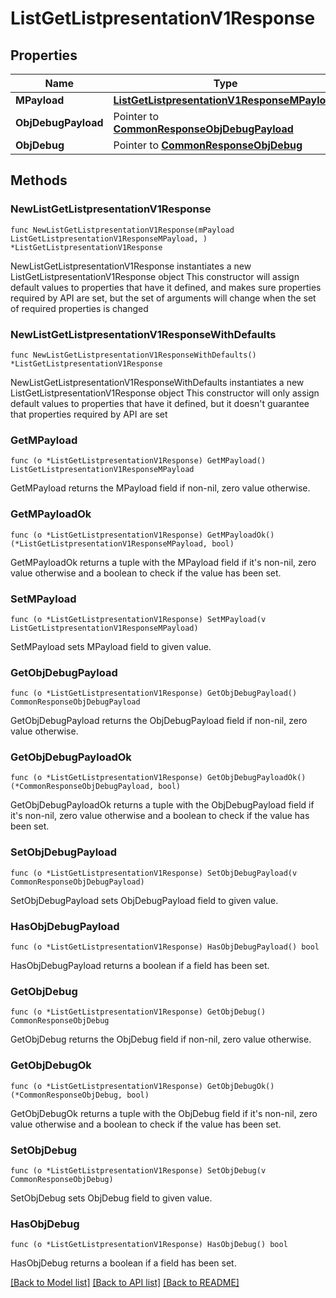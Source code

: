 # ListGetListpresentationV1Response

## Properties

Name | Type | Description | Notes
------------ | ------------- | ------------- | -------------
**MPayload** | [**ListGetListpresentationV1ResponseMPayload**](ListGetListpresentationV1ResponseMPayload.md) |  | 
**ObjDebugPayload** | Pointer to [**CommonResponseObjDebugPayload**](CommonResponseObjDebugPayload.md) |  | [optional] 
**ObjDebug** | Pointer to [**CommonResponseObjDebug**](CommonResponseObjDebug.md) |  | [optional] 

## Methods

### NewListGetListpresentationV1Response

`func NewListGetListpresentationV1Response(mPayload ListGetListpresentationV1ResponseMPayload, ) *ListGetListpresentationV1Response`

NewListGetListpresentationV1Response instantiates a new ListGetListpresentationV1Response object
This constructor will assign default values to properties that have it defined,
and makes sure properties required by API are set, but the set of arguments
will change when the set of required properties is changed

### NewListGetListpresentationV1ResponseWithDefaults

`func NewListGetListpresentationV1ResponseWithDefaults() *ListGetListpresentationV1Response`

NewListGetListpresentationV1ResponseWithDefaults instantiates a new ListGetListpresentationV1Response object
This constructor will only assign default values to properties that have it defined,
but it doesn't guarantee that properties required by API are set

### GetMPayload

`func (o *ListGetListpresentationV1Response) GetMPayload() ListGetListpresentationV1ResponseMPayload`

GetMPayload returns the MPayload field if non-nil, zero value otherwise.

### GetMPayloadOk

`func (o *ListGetListpresentationV1Response) GetMPayloadOk() (*ListGetListpresentationV1ResponseMPayload, bool)`

GetMPayloadOk returns a tuple with the MPayload field if it's non-nil, zero value otherwise
and a boolean to check if the value has been set.

### SetMPayload

`func (o *ListGetListpresentationV1Response) SetMPayload(v ListGetListpresentationV1ResponseMPayload)`

SetMPayload sets MPayload field to given value.


### GetObjDebugPayload

`func (o *ListGetListpresentationV1Response) GetObjDebugPayload() CommonResponseObjDebugPayload`

GetObjDebugPayload returns the ObjDebugPayload field if non-nil, zero value otherwise.

### GetObjDebugPayloadOk

`func (o *ListGetListpresentationV1Response) GetObjDebugPayloadOk() (*CommonResponseObjDebugPayload, bool)`

GetObjDebugPayloadOk returns a tuple with the ObjDebugPayload field if it's non-nil, zero value otherwise
and a boolean to check if the value has been set.

### SetObjDebugPayload

`func (o *ListGetListpresentationV1Response) SetObjDebugPayload(v CommonResponseObjDebugPayload)`

SetObjDebugPayload sets ObjDebugPayload field to given value.

### HasObjDebugPayload

`func (o *ListGetListpresentationV1Response) HasObjDebugPayload() bool`

HasObjDebugPayload returns a boolean if a field has been set.

### GetObjDebug

`func (o *ListGetListpresentationV1Response) GetObjDebug() CommonResponseObjDebug`

GetObjDebug returns the ObjDebug field if non-nil, zero value otherwise.

### GetObjDebugOk

`func (o *ListGetListpresentationV1Response) GetObjDebugOk() (*CommonResponseObjDebug, bool)`

GetObjDebugOk returns a tuple with the ObjDebug field if it's non-nil, zero value otherwise
and a boolean to check if the value has been set.

### SetObjDebug

`func (o *ListGetListpresentationV1Response) SetObjDebug(v CommonResponseObjDebug)`

SetObjDebug sets ObjDebug field to given value.

### HasObjDebug

`func (o *ListGetListpresentationV1Response) HasObjDebug() bool`

HasObjDebug returns a boolean if a field has been set.


[[Back to Model list]](../README.md#documentation-for-models) [[Back to API list]](../README.md#documentation-for-api-endpoints) [[Back to README]](../README.md)


